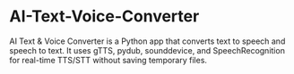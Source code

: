 # AI-Text-Voice-Converter
AI Text &amp; Voice Converter is a Python app that converts text to speech and speech to text. It uses gTTS, pydub, sounddevice, and SpeechRecognition for real-time TTS/STT without saving temporary files.
